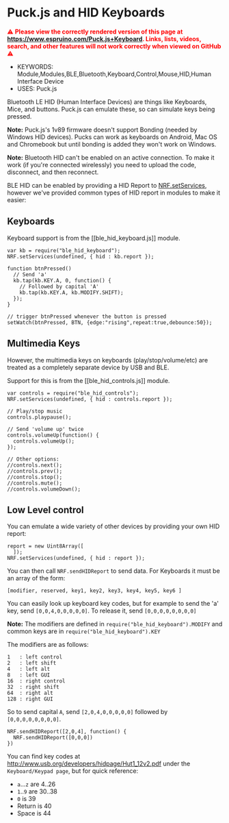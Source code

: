 <!--- Copyright (c) 2016 Gordon Williams, Pur3 Ltd. See the file LICENSE for copying permission. -->
Puck.js and HID Keyboards
=========================

<span style="color:red">:warning: **Please view the correctly rendered version of this page at https://www.espruino.com/Puck.js+Keyboard. Links, lists, videos, search, and other features will not work correctly when viewed on GitHub** :warning:</span>

* KEYWORDS: Module,Modules,BLE,Bluetooth,Keyboard,Control,Mouse,HID,Human Interface Device
* USES: Puck.js

Bluetooth LE HID (Human Interface Devices) are things like Keyboards, Mice,
and buttons. Puck.js can emulate these, so can simulate keys being pressed.

**Note:** Puck.js's 1v89 firmware doesn't support Bonding (needed by Windows HID devices). Pucks can work as keyboards on Android, Mac OS and Chromebook but until bonding is added they won't work on Windows.

**Note:** Bluetooth HID can't be enabled on an active connection. To make it work (if you're connected wirelessly) you need to upload the code, disconnect, and then reconnect.

BLE HID can be enabled by providing a HID Report to [NRF.setServices](/Reference#l_NRF_setServices),
however we've provided common types of HID report in modules to make it easier:


Keyboards
---------

Keyboard support is from the [[ble_hid_keyboard.js]] module.

```
var kb = require("ble_hid_keyboard");
NRF.setServices(undefined, { hid : kb.report });

function btnPressed() 
  // Send 'a'
  kb.tap(kb.KEY.A, 0, function() {
    // Followed by capital 'A'
    kb.tap(kb.KEY.A, kb.MODIFY.SHIFT);
  });
}

// trigger btnPressed whenever the button is pressed
setWatch(btnPressed, BTN, {edge:"rising",repeat:true,debounce:50});
```


Multimedia Keys
---------------

However, the multimedia keys on keyboards (play/stop/volume/etc) are treated
as a completely separate device by USB and BLE.

Support for this is from the [[ble_hid_controls.js]] module.

```
var controls = require("ble_hid_controls");
NRF.setServices(undefined, { hid : controls.report });

// Play/stop music
controls.playpause();

// Send 'volume up' twice
controls.volumeUp(function() {
  controls.volumeUp();
});

// Other options:
//controls.next();
//controls.prev();
//controls.stop();
//controls.mute();
//controls.volumeDown();
```


Low Level control
------------------

You can emulate a wide variety of other devices by providing your own HID report:

```
report = new Uint8Array([
  ]);
NRF.setServices(undefined, { hid : report });  
```

You can then call `NRF.sendHIDReport` to send data. For Keyboards it must be an array of the form:

```
[modifier, reserved, key1, key2, key3, key4, key5, key6 ]
```

You can easily look up keyboard key codes, but for example
to send the 'a' key, send `[0,0,4,0,0,0,0,0]`. To release
it, send `[0,0,0,0,0,0,0,0]`

**Note:** The modifiers are defined in `require("ble_hid_keyboard").MODIFY` and
common keys are in `require("ble_hid_keyboard").KEY`

The modifiers are as follows:

```
1   : left control
2   : left shift
4   : left alt
8   : left GUI
16  : right control
32  : right shift
64  : right alt
128 : right GUI
```

So to send capital `A`, send `[2,0,4,0,0,0,0,0]` followed by `[0,0,0,0,0,0,0,0]`.

```
NRF.sendHIDReport([2,0,4], function() {
  NRF.sendHIDReport([0,0,0])
})
```

You can find key codes at http://www.usb.org/developers/hidpage/Hut1_12v2.pdf
under the `Keyboard/Keypad page`, but for quick reference:

* `a`...`z` are 4..26
* `1`..`9` are 30..38
* `0` is 39
* Return is 40
* Space is 44
